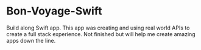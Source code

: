 # Bon-Voyage-Swift

Build along Swift app. This app was creating and using real world APIs to create a full stack experience. Not finished but will help me create amazing apps down the line.
